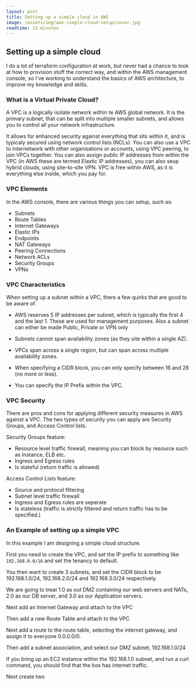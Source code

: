 ```yaml
---
layout: post
title: Setting up a simple cloud in AWS
image: /assets/img/aws-simple-cloud-setup/cover.jpg
readtime: 13 minutes
---
```


## Setting up a simple cloud

I do a lot of terraform configuration at work, but never had a chance to look at how to provision stuff the correct way, and within the AWS management console, so I've working to understand the basics of AWS architecture, to improve my knowledge and skills.

### What is a Virtual Private Cloud?

A VPC is a logically isolate network within te AWS global network. It is the primary subnet, that can be split into multiple smaller subnets, and allows you to control all your network infrastructure.

It allows for enhanced security against everything that sits within it, and is typicaly secured using network control lists (NCLs). You can also use a VPC to internetwork with other organisations or accounts, using VPC peering, to join VPCs together. You can also assign public IP addresses from within the VPC (in AWS these are termed Elastic IP addresses), you can also seup hybrid clouds, using site-to-site VPN. VPC is free within AWS, as it is everything else inside, which you pay for.

### VPC Elements

In the AWS console, there are various things you can setup, such as:
- Subnets
- Route Tables
- Internet Gateways
- Elastic IPs
- Endpoints
- NAT Gateways
- Peering Connections
- Network ACLs
- Security Groups
- VPNs

### VPC Characteristics

When setting up a subnet within a VPC, there a few quirks that are good to be aware of.

- AWS reserves 5 IP addresses per subnet, which is typically the first 4 and the last 1. These are used for management purposes. Also a subnet can either be made Public, Private or VPN only

- Subnets cannot span availability zones (as they site within a single AZ).

- VPCs span across a single region, but can span across multiple availability zones.

- When specifying a CIDR block, you can only specify between 16 and 28 (no more or less).

- You can specify the IP Prefix within the VPC.


### VPC Security

There are pros and cons for applying different security measures in AWS against a VPC. The two types of security you can apply are Security Groups, and Access Control lists.

Security Groups feature:
- Resource level traffic firewall, meaning you can block by resource such as Instance, ELB etc.
- Ingress and Egress rules
- Is stateful (return traffic is allowed)

Access Control Lists feature:
- Source and protocol filtering
- Subnet level traffic firewall
- Ingress and Egress rules are seperate
- Is stateless (traffic is strictly filtered and return traffic has to be specified.)

### An Example of setting up a simple VPC 

<amp-img src="/assets/img/aws-simple-cloud-setup/simple-architecture.png"
  width="936"
  height="674"
  layout="responsive">
</amp-img>

In this example I am designing a simple cloud structure.

First you need to create the VPC, and set the IP prefix to something like `192.168.0.0/16` and set the tenancy to default.

You then want to create 3 subnets, and set the CIDR block to be 192.168.1.0/24, 192.168.2.0/24 and 192.168.3.0/24 respectively. 

We are going to treat 1.0 as out DMZ containing our web servers and NATs, 2.0 as our DB server, and 3.0 as our Application servers.

Next add an Internet Gateway and attach to the VPC

Then add a new Route Table and attach to the VPC

Next add a route to the route table, selecting the internet gateway, and assign it to everyone 0.0.0.0/0.

Then add a subnet association, and select our DMZ subnet, 192.168.1.0/24

If you bring up an EC2 instance within the 192.168.1.0 subnet, and run a curl command, you should find that the box has internet traffic. 




Next create two